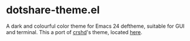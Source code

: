 dotshare-theme.el
=================

A dark and colourful color theme for Emacs 24 deftheme, suitable for GUI and terminal.
This a port of [crshd](https://github.com/crshd)'s theme, located [here](http://dotshare.it/dots/191/0/raw/).

